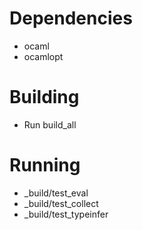 # Dependencies
- ocaml
- ocamlopt

# Building
- Run build_all

# Running
- _build/test_eval
- _build/test_collect
- _build/test_typeinfer
